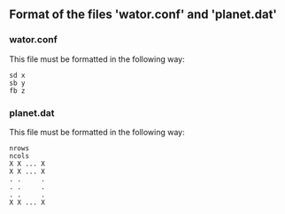 ## Format of the files 'wator.conf' and 'planet.dat'

### wator.conf
This file must be formatted in the following way:

	sd x 
	sb y
	fb z



### planet.dat 
This file must be formatted in the following way:
	
	nrows
	ncols
	X X ... X
 	X X ... X
 	. .     .
 	. .     .
 	. .     .
 	X X ... X

